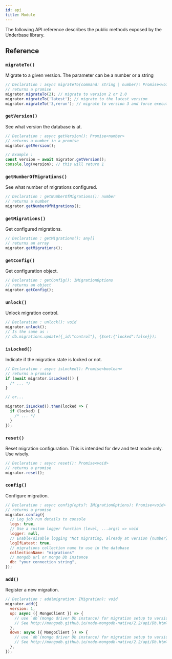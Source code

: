 ```yaml
---
id: api
title: Module
---
```


The following API reference describes the public methods exposed by the Underbase library.

## Reference

### `migrateTo()`

Migrate to a given version. The parameter can be a number or a string

```javascript
// Declaration : async migrateTo(command: string | number): Promise<void>
// returns a promise
migrator.migrateTo(2); // migrate to version 2 or 2.0
migrator.migrateTo('latest'); // migrate to the latest version
migrator.migrateTo('3,rerun'); // migrate to version 3 and force execution
```

### `getVersion()`

See what version the database is at.

```javascript
// Declaration : async getVersion(): Promise<number>
// returns a number in a promise
migrator.getVersion();

// Example :
const version = await migrator.getVersion();
console.log(version); // this will return 1
```

### `getNumberOfMigrations()`

See what number of migrations configured.

```javascript
// Declaration : getNumberOfMigrations(): number
// returns a number
migrator.getNumberOfMigrations();
```

### `getMigrations()`

Get configured migrations.

```javascript
// Declaration : getMigrations(): any[]
// returns an array
migrator.getMigrations();
```

### `getConfig()`

Get configuration object.

```javascript
// Declaration : getConfig(): IMigrationOptions
// returns an object
migrator.getConfig();
```

### `unlock()`

Unlock migration control.

```javascript
// Declaration : unlock(): void
migrator.unlock();
// Is the same as :
// db.migrations.update({_id:"control"}, {$set:{"locked":false}});
```

### `isLocked()`

Indicate if the migration state is locked or not.

```javascript
// Declaration : async isLocked(): Promise<boolean>
// returns a promise
if (await migrator.isLocked()) {
  /* ... */
}

// or...

migrator.isLocked().then(locked => {
  if (locked) {
    /* ... */
  }
});
```

### `reset()`

Reset migration configuration. This is intended for dev and test mode only. Use wisely.

```javascript
// Declaration : async reset(): Promise<void>
// returns a promise
migrator.reset();
```

### `config()`

Configure migration.

```javascript
// Declaration : async config(opts?: IMigrationOptions): Promise<void>
// returns a promise
migrator.config({
  // Log job run details to console
  logs: true,
  // Use a custom logger function (level, ...args) => void
  logger: null,
  // Enable/disable logging "Not migrating, already at version {number}"
  logIfLatest: true,
  // migrations collection name to use in the database
  collectionName: "migrations"
  // mongdb url or mongo Db instance
  db: "your connection string",
});
```

### `add()`

Register a new migration.

```javascript
// Declaration : add(migration: IMigration): void
migrator.add({
  version: 1,
  up: async ({ MongoClient }) => {
    // use `db`(mongo driver Db instance) for migration setup to version 1
    // See http://mongodb.github.io/node-mongodb-native/2.2/api/Db.html for db api
  },
  down: async ({ MongoClient }) => {
    // use `db`(mongo driver Db instance) for migration setup to version 1
    // See http://mongodb.github.io/node-mongodb-native/2.2/api/Db.html for db api
  },
});
```
